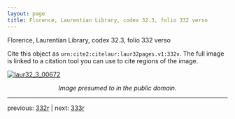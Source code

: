 ```yaml
---
layout: page
title: Florence, Laurentian Library, codex 32.3, folio 332 verso
---
```


Florence, Laurentian Library, codex 32.3, folio 332 verso

Cite this object as `urn:cite2:citelaur:laur32pages.v1:332v`.  The full image is linked to a citation tool you can use to cite regions of the image.

[![laur32_3_00672](http://www.homermultitext.org/iipsrv?IIIF=/project/homer/pyramidal/deepzoom/citelaur/laur32imgs/v1/laur32_3_00672.tif/full/800,/0/default.jpg)](http://www.homermultitext.org/ict2/?urn=urn:cite2:citelaur:laur32imgs.v1:laur32_3_00672) 

<p style="text-align: center; font-style: italic;">Image presumed to in the public domain.</p>

---

previous: [332r](../332r/) | next: [333r](../333r/)